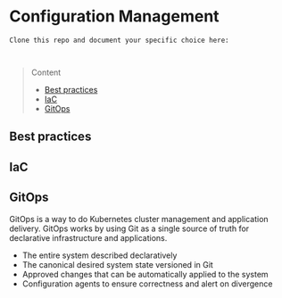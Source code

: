 # Configuration Management

```
Clone this repo and document your specific choice here:



```
> Content
> - [Best practices](#best-practices)
> - [IaC](#iac)
> - [GitOps](#gitops)


## Best practices

## IaC

## GitOps

GitOps is a way to do Kubernetes cluster management and application delivery.
GitOps works by using Git as a single source of truth for declarative infrastructure and applications.

- The entire system described declaratively
- The canonical desired system state versioned in Git
- Approved changes that can be automatically applied to the system
- Configuration agents to ensure correctness and alert on divergence